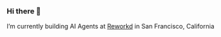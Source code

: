 ### Hi there 👋

I’m currently building AI Agents at [Reworkd](https://reworkd.ai/) in San Francisco, California
